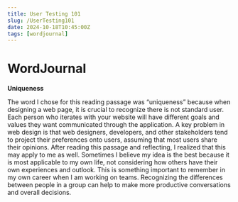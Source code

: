 ```yaml
---
title: User Testing 101
slug: /UserTesting101
date: 2024-10-18T10:45:00Z
tags: [wordjournal]
---
```


# WordJournal

<b>Uniqueness</b>

The word I chose for this reading passage was “uniqueness” because when designing a web page, it is crucial to recognize there is not standard user. Each person who iterates with your website will have different goals and values they want communicated through the application. A key problem in web design is that web designers, developers, and other stakeholders tend to project their preferences onto users, assuming that most users share their opinions. After reading this passage and reflecting, I realized that this may apply to me as well. Sometimes I believe my idea is the best because it is most applicable to my own life, not considering how others have their own experiences and outlook. This is something important to remember in my own career when I am working on teams. Recognizing the differences between people in a group can help to make more productive conversations and overall decisions.

